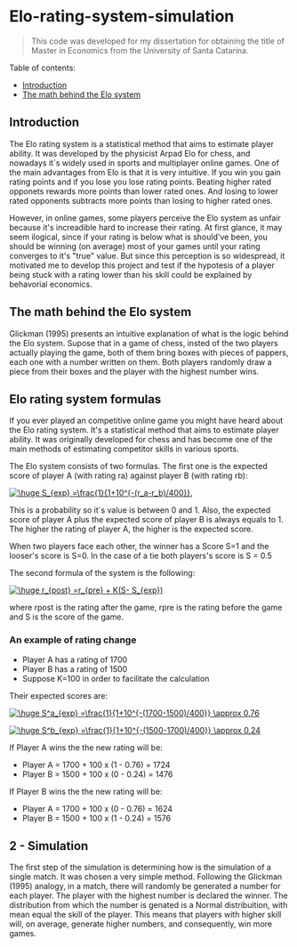# Elo-rating-system-simulation

> This code was developed for my dissertation for obtaining the title of Master in Economics from the University of Santa Catarina.

Table of contents:
- [Introduction](#introduction) 
- [The math behind the Elo system](#the-math-behind-the-elo-system)

## Introduction

The Elo rating system is a statistical method that aims to estimate player ability. It was developed by the physicist Arpad Elo for chess, and nowadays it´s widely used in sports and multiplayer online games. One of the main advantages from Elo is that it is very intuitive. If you win you gain rating points and if you lose you lose rating points.
Beating higher rated opponets rewards more points than lower rated ones. And losing to lower rated opponents subtracts more points than losing to higher rated ones. 

However, in online games, some players perceive the Elo system as unfair because it's increadible hard to increase their rating. At first glance, it may seem ilogical, since if your rating is below what is should've been, you should be winning (on average) most of your games until your rating converges to it's "true" value. But since this perception is so widespread, it motivated me to develop this project and test if the hypotesis of a player being stuck with a rating lower than his skill could be explained by behavorial economics.  

## The math behind the Elo system

Glickman (1995) presents an intuitive explanation of what is the logic behind the Elo system. Supose that in a game of chess, insted of the two players actually playing the game, both of them bring boxes with pieces of pappers, each one with a number written on them. Both players randomly draw a piece from their boxes and the player with the highest number wins.

## Elo rating system formulas

If you ever played an competitive online game you might have heard about the Elo rating system. It's a statistical method that aims to estimate player ability. It was originally developed for chess and has become one of the main methods of estimating competitor skills in various sports.

The Elo system consists of two formulas. The first one is the expected score of player A (with rating ra)  against player B (with rating rb):

<a href="https://www.codecogs.com/eqnedit.php?latex=\huge&space;S_{exp}&space;=\frac{1}{1&plus;10^{-(r_a-r_b)/400}}." target="_blank"><img src="https://latex.codecogs.com/gif.latex?\huge&space;S_{exp}&space;=\frac{1}{1&plus;10^{-(r_a-r_b)/400}}." title="\huge S_{exp} =\frac{1}{1+10^{-(r_a-r_b)/400}}." /></a>

This is a probability so it´s value is between 0 and 1. Also, the expected score of player A plus the expected score of player B is always equals to 1. The higher the rating of player A, the higher is the expected score.

When two players face each other, the winner has a Score S=1 and the looser's score is S=0. In the case of a tie both players's score is S = 0.5

The second formula of the system is the following:

<a href="https://www.codecogs.com/eqnedit.php?latex=\huge&space;r_{post}&space;=r_{pre}&space;&plus;&space;K(S-&space;S_{exp})" target="_blank"><img src="https://latex.codecogs.com/gif.latex?\huge&space;r_{post}&space;=r_{pre}&space;&plus;&space;K(S-&space;S_{exp})" title="\huge r_{post} =r_{pre} + K(S- S_{exp})" /></a>

where rpost is the rating after the game, rpre is the rating before the game and S is the score of the game.

### An example of rating change

- Player A has a rating of 1700
- Player B has a rating of 1500
- Suppose K=100 in order to facilitate the calculation

Their expected scores are:

<a href="https://www.codecogs.com/eqnedit.php?latex=\huge&space;S^a_{exp}&space;=\frac{1}{1&plus;10^{-(1700-1500)/400}}&space;\approx&space;0.76" target="_blank"><img src="https://latex.codecogs.com/gif.latex?\huge&space;S^a_{exp}&space;=\frac{1}{1&plus;10^{-(1700-1500)/400}}&space;\approx&space;0.76" title="\huge S^a_{exp} =\frac{1}{1+10^{-(1700-1500)/400}} \approx 0.76" /></a>

<a href="https://www.codecogs.com/eqnedit.php?latex=\huge&space;S^b_{exp}&space;=\frac{1}{1&plus;10^{-(1500-1700)/400}}&space;\approx&space;0.24" target="_blank"><img src="https://latex.codecogs.com/gif.latex?\huge&space;S^b_{exp}&space;=\frac{1}{1&plus;10^{-(1500-1700)/400}}&space;\approx&space;0.24" title="\huge S^b_{exp} =\frac{1}{1+10^{-(1500-1700)/400}} \approx 0.24" /></a>

If Player A wins the the new rating will be:
- Player A = 1700 + 100 x (1 - 0.76) = 1724
- Player B = 1500 + 100 x (0 - 0.24) = 1476

If Player B wins the the new rating will be:
- Player A = 1700 + 100 x (0 - 0.76) = 1624
- Player B = 1500 + 100 x (1 - 0.24) = 1576

## 2 - Simulation

The first step of the simulation is determining how is the simulation of a single match. It was chosen a very simple method. Following the Glickman (1995) analogy, in a match, there will randomly be generated a number for each player. The player with the highest number is declared the winner. The distribution from which the number is genated is a Normal distribuition, with mean equal the skill of the player. This means that players with higher skill will, on average, generate higher numbers, and consequently, win more games. 



